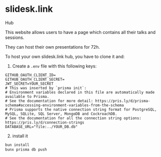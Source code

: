 # slidesk.link
Hub

This website allows users to have a page which contains all their talks and sessions.

They can host their own presentations for 72h.

To host your own slidesk.link hub, you have to clone it and:

1. Create a `.env` file with this following keys:

```
GITHUB_OAUTH_CLIENT_ID=
GITHUB_OAUTH_CLIENT_SECRET=
JWT_SECRET=YOUR_SECRET
# This was inserted by `prisma init`:
# Environment variables declared in this file are automatically made available to Prisma.
# See the documentation for more detail: https://pris.ly/d/prisma-schema#accessing-environment-variables-from-the-schema
# Prisma supports the native connection string format for PostgreSQL, MySQL, SQLite, SQL Server, MongoDB and CockroachDB.
# See the documentation for all the connection string options: https://pris.ly/d/connection-strings
DATABASE_URL="file:../YOUR_DB.db"
```

2. install it

```bash
bun install
bunx prisma db push
```
